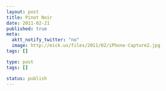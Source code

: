 ```yaml
---
layout: post
title: Pinot Noir
date: 2011-02-21
published: true
meta:
  aktt_notify_twitter: "no"
  image: http://eick.us/files/2011/02/iPhone-Capture2.jpg
tags: []

type: post
tags: []

status: publish
---
```


